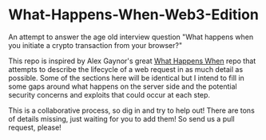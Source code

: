 # What-Happens-When-Web3-Edition
An attempt to answer the age old interview question "What happens when you initiate a crypto transaction from your browser?"

This repo is inspired by Alex Gaynor's great [What Happens When](https://github.com/alex/what-happens-when) repo that attempts to describe the lifecycle of a web request in as much detail as possible. Some of the sections here will be identical but I intend to fill in some gaps around what happens on the server side and the potential security concerns and exploits that could occur at each step.

This is a collaborative process, so dig in and try to help out! There are tons of details missing, just waiting for you to add them! So send us a pull request, please!
